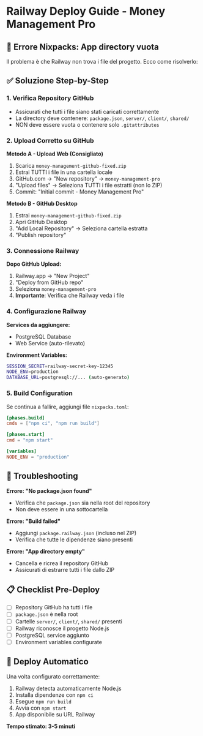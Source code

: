 # Railway Deploy Guide - Money Management Pro

## 🚨 Errore Nixpacks: App directory vuota

Il problema è che Railway non trova i file del progetto. Ecco come risolverlo:

## ✅ Soluzione Step-by-Step

### 1. Verifica Repository GitHub
- Assicurati che tutti i file siano stati caricati correttamente
- La directory deve contenere: `package.json`, `server/`, `client/`, `shared/`
- NON deve essere vuota o contenere solo `.gitattributes`

### 2. Upload Corretto su GitHub

**Metodo A - Upload Web (Consigliato)**
1. Scarica `money-management-github-fixed.zip`
2. Estrai TUTTI i file in una cartella locale
3. GitHub.com → "New repository" → `money-management-pro`
4. "Upload files" → Seleziona TUTTI i file estratti (non lo ZIP)
5. Commit: "Initial commit - Money Management Pro"

**Metodo B - GitHub Desktop**
1. Estrai `money-management-github-fixed.zip`
2. Apri GitHub Desktop
3. "Add Local Repository" → Seleziona cartella estratta
4. "Publish repository"

### 3. Connessione Railway

**Dopo GitHub Upload:**
1. Railway.app → "New Project"
2. "Deploy from GitHub repo"
3. Seleziona `money-management-pro`
4. **Importante**: Verifica che Railway veda i file

### 4. Configurazione Railway

**Services da aggiungere:**
- PostgreSQL Database
- Web Service (auto-rilevato)

**Environment Variables:**
```bash
SESSION_SECRET=railway-secret-key-12345
NODE_ENV=production
DATABASE_URL=postgresql://... (auto-generato)
```

### 5. Build Configuration

Se continua a fallire, aggiungi file `nixpacks.toml`:
```toml
[phases.build]
cmds = ["npm ci", "npm run build"]

[phases.start]
cmd = "npm start"

[variables]
NODE_ENV = "production"
```

## 🔧 Troubleshooting

**Errore: "No package.json found"**
- Verifica che `package.json` sia nella root del repository
- Non deve essere in una sottocartella

**Errore: "Build failed"**
- Aggiungi `package.railway.json` (incluso nel ZIP)
- Verifica che tutte le dipendenze siano presenti

**Errore: "App directory empty"**
- Cancella e ricrea il repository GitHub
- Assicurati di estrarre tutti i file dallo ZIP

## 📋 Checklist Pre-Deploy

- [ ] Repository GitHub ha tutti i file
- [ ] `package.json` è nella root
- [ ] Cartelle `server/`, `client/`, `shared/` presenti
- [ ] Railway riconosce il progetto Node.js
- [ ] PostgreSQL service aggiunto
- [ ] Environment variables configurate

## 🚀 Deploy Automatico

Una volta configurato correttamente:
1. Railway detecta automaticamente Node.js
2. Installa dipendenze con `npm ci`
3. Esegue `npm run build`
4. Avvia con `npm start`
5. App disponibile su URL Railway

**Tempo stimato: 3-5 minuti**